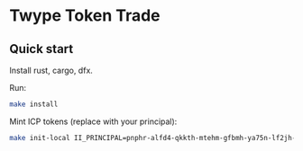 # Twype Token Trade

## Quick start

Install rust, cargo, dfx.

Run:

```sh
make install
```

Mint ICP tokens (replace with your principal):

```sh
make init-local II_PRINCIPAL=pnphr-alfd4-qkkth-mtehm-gfbmh-ya75n-lf2jh-f2edp-3wihw-rho24-3ae
```
